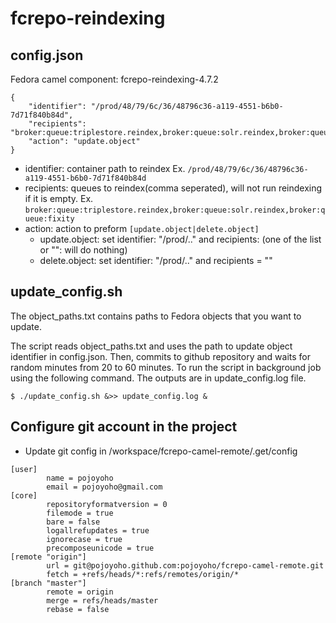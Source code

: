 # fcrepo-reindexing

## config.json
Fedora camel component: fcrepo-reindexing-4.7.2
```
{
    "identifier": "/prod/48/79/6c/36/48796c36-a119-4551-b6b0-7d71f840b84d",
    "recipients": "broker:queue:triplestore.reindex,broker:queue:solr.reindex,broker:queue:fixity",
    "action": "update.object"
}
```
- identifier: container path to reindex Ex. ```/prod/48/79/6c/36/48796c36-a119-4551-b6b0-7d71f840b84d```
- recipients: queues to reindex(comma seperated), will not run reindexing if it is empty. 
  Ex. ```broker:queue:triplestore.reindex,broker:queue:solr.reindex,broker:queue:fixity```
- action: action to preform ```[update.object|delete.object]```
  - update.object: set identifier: "/prod/.." and recipients: (one of the list or "": will do nothing)
  - delete.object: set identifier: "/prod/.." and recipients = ""

## update_config.sh
The object_paths.txt contains paths to Fedora objects that you want to update. 

The script reads object_paths.txt and uses the path to update object identifier in config.json. 
Then, commits to github repository and waits for random minutes from 20 to 60 minutes. To run the script
in background job using the following command. The outputs are in update_config.log file.

```shell
$ ./update_config.sh &>> update_config.log &
```

## Configure git account in the project
- Update git config in /workspace/fcrepo-camel-remote/.get/config

```
[user]
        name = pojoyoho
        email = pojoyoho@gmail.com
[core]
        repositoryformatversion = 0
        filemode = true
        bare = false
        logallrefupdates = true
        ignorecase = true
        precomposeunicode = true
[remote "origin"]
        url = git@pojoyoho.github.com:pojoyoho/fcrepo-camel-remote.git
        fetch = +refs/heads/*:refs/remotes/origin/*
[branch "master"]
        remote = origin
        merge = refs/heads/master
        rebase = false
```